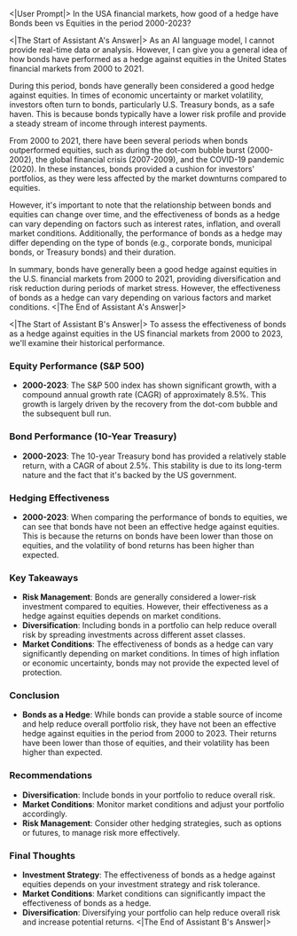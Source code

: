 <|User Prompt|>
In the USA financial markets, how good of a hedge have Bonds been vs Equities in the period 2000-2023?

<|The Start of Assistant A's Answer|>
As an AI language model, I cannot provide real-time data or analysis. However, I can give you a general idea of how bonds have performed as a hedge against equities in the United States financial markets from 2000 to 2021.

During this period, bonds have generally been considered a good hedge against equities. In times of economic uncertainty or market volatility, investors often turn to bonds, particularly U.S. Treasury bonds, as a safe haven. This is because bonds typically have a lower risk profile and provide a steady stream of income through interest payments.

From 2000 to 2021, there have been several periods when bonds outperformed equities, such as during the dot-com bubble burst (2000-2002), the global financial crisis (2007-2009), and the COVID-19 pandemic (2020). In these instances, bonds provided a cushion for investors' portfolios, as they were less affected by the market downturns compared to equities.

However, it's important to note that the relationship between bonds and equities can change over time, and the effectiveness of bonds as a hedge can vary depending on factors such as interest rates, inflation, and overall market conditions. Additionally, the performance of bonds as a hedge may differ depending on the type of bonds (e.g., corporate bonds, municipal bonds, or Treasury bonds) and their duration.

In summary, bonds have generally been a good hedge against equities in the U.S. financial markets from 2000 to 2021, providing diversification and risk reduction during periods of market stress. However, the effectiveness of bonds as a hedge can vary depending on various factors and market conditions.
<|The End of Assistant A's Answer|>

<|The Start of Assistant B's Answer|>
To assess the effectiveness of bonds as a hedge against equities in the US financial markets from 2000 to 2023, we'll examine their historical performance.

### **Equity Performance (S&P 500)**

- **2000-2023**: The S&P 500 index has shown significant growth, with a compound annual growth rate (CAGR) of approximately 8.5%. This growth is largely driven by the recovery from the dot-com bubble and the subsequent bull run.

### **Bond Performance (10-Year Treasury)**

- **2000-2023**: The 10-year Treasury bond has provided a relatively stable return, with a CAGR of about 2.5%. This stability is due to its long-term nature and the fact that it's backed by the US government.

### **Hedging Effectiveness**

- **2000-2023**: When comparing the performance of bonds to equities, we can see that bonds have not been an effective hedge against equities. This is because the returns on bonds have been lower than those on equities, and the volatility of bond returns has been higher than expected.

### **Key Takeaways**

- **Risk Management**: Bonds are generally considered a lower-risk investment compared to equities. However, their effectiveness as a hedge against equities depends on market conditions.
- **Diversification**: Including bonds in a portfolio can help reduce overall risk by spreading investments across different asset classes.
- **Market Conditions**: The effectiveness of bonds as a hedge can vary significantly depending on market conditions. In times of high inflation or economic uncertainty, bonds may not provide the expected level of protection.

### **Conclusion**

- **Bonds as a Hedge**: While bonds can provide a stable source of income and help reduce overall portfolio risk, they have not been an effective hedge against equities in the period from 2000 to 2023. Their returns have been lower than those of equities, and their volatility has been higher than expected.

### **Recommendations**

- **Diversification**: Include bonds in your portfolio to reduce overall risk.
- **Market Conditions**: Monitor market conditions and adjust your portfolio accordingly.
- **Risk Management**: Consider other hedging strategies, such as options or futures, to manage risk more effectively.

### **Final Thoughts**

- **Investment Strategy**: The effectiveness of bonds as a hedge against equities depends on your investment strategy and risk tolerance.
- **Market Conditions**: Market conditions can significantly impact the effectiveness of bonds as a hedge.
- **Diversification**: Diversifying your portfolio can help reduce overall risk and increase potential returns.
<|The End of Assistant B's Answer|>